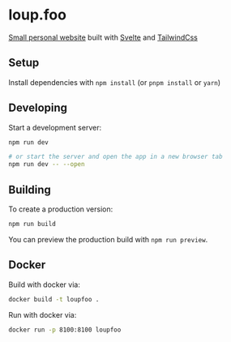 # loup.foo

[Small personal website](https://loup.foo) built with [Svelte](https://svelte.dev/) and [TailwindCss](https://tailwindcss.com/)

## Setup

Install dependencies with `npm install` (or `pnpm install` or `yarn`)

## Developing

Start a development server:

```bash
npm run dev

# or start the server and open the app in a new browser tab
npm run dev -- --open
```

## Building

To create a production version:

```bash
npm run build
```

You can preview the production build with `npm run preview`.

## Docker

Build with docker via:

```bash
docker build -t loupfoo .
```

Run with docker via:

```bash
docker run -p 8100:8100 loupfoo
```
